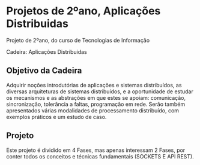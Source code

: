 # Projetos de 2ºano, Aplicações Distribuidas
Projeto de 2ºano, do curso de Tecnologias de Informação 

Cadeira: Aplicações Distribuidas

## Objetivo da Cadeira

Adquirir noções introdutórias de aplicações e sistemas distribuídos, as diversas arquiteturas de sistemas distribuídos, e  a oportunidade de estudar os mecanismos e as abstrações em que estes se apoiam: comunicação, sincronização, tolerância a faltas, programação em rede. Serão também apresentados várias modalidades de processamento distribuído, com exemplos práticos e um estudo de caso.

## Projeto
Este projeto é dividido em 4 Fases, mas apenas interessam 2 Fases, por conter todos os conceitos e técnicas fundamentais (SOCKETS E API REST).
